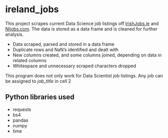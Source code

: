 # ireland_jobs

This project scrapes current Data Science job listings off [IrishJobs.ie](https://www.irishjobs.ie/) and [NIjobs.com](https://www.nijobs.com/). The data is stored as a data frame and is cleaned for further analysis.

-	Data scraped, parsed and stored in a data frame
-	Duplicate rows and NaN’s identified and dealt with
-	New columns created, and some columns joined, depending on data in related columns
-	Whitespace and unnecessary scraped characters dropped

This program does not only work for Data Scientist job listings. Any job can be assigned to *job_title* in cell 2

## Python libraries used
- requests
- bs4
- pandas
- numpy
- time
